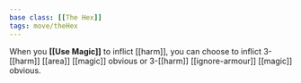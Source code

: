 ```yaml
---
base class: [[The Hex]]
tags: move/theHex
---
```

When you **[[Use Magic]]** to inflict [[harm]], you can choose to inflict 3-[[harm]] [[area]] [[magic]] obvious or 3-[[harm]] [[ignore-armour]] [[magic]] obvious. 